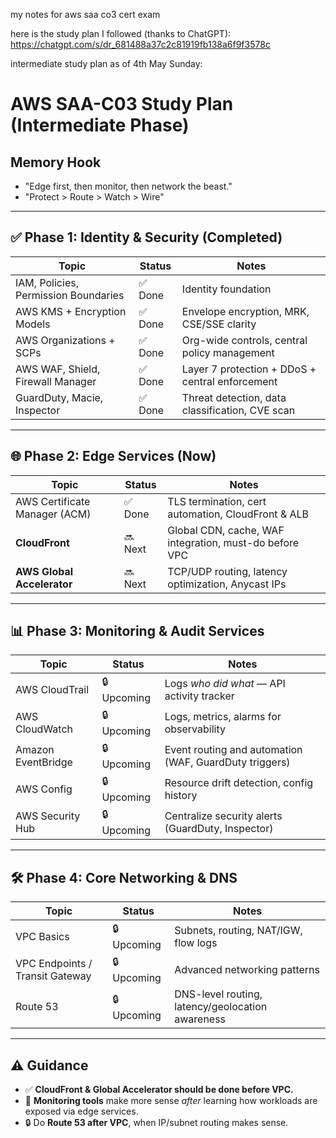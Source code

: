 my notes for aws saa co3 cert exam

here is the study plan I followed (thanks to ChatGPT): https://chatgpt.com/s/dr_681488a37c2c81919fb138a6f9f3578c


intermediate study plan as of 4th May Sunday:

# AWS SAA-C03 Study Plan (Intermediate Phase)

## Memory Hook

- "Edge first, then monitor, then network the beast."
- "Protect > Route > Watch > Wire"

---

## ✅ Phase 1: Identity & Security (Completed)

| Topic                            | Status   | Notes                                        |
|----------------------------------|----------|----------------------------------------------|
| IAM, Policies, Permission Boundaries | ✅ Done  | Identity foundation                          |
| AWS KMS + Encryption Models      | ✅ Done  | Envelope encryption, MRK, CSE/SSE clarity    |
| AWS Organizations + SCPs         | ✅ Done  | Org-wide controls, central policy management |
| AWS WAF, Shield, Firewall Manager | ✅ Done | Layer 7 protection + DDoS + central enforcement |
| GuardDuty, Macie, Inspector      | ✅ Done  | Threat detection, data classification, CVE scan |

---

## 🌐 Phase 2: Edge Services (Now)

| Topic                  | Status   | Notes                                                  |
|------------------------|----------|--------------------------------------------------------|
| AWS Certificate Manager (ACM) | ✅ Done  | TLS termination, cert automation, CloudFront & ALB    |
| **CloudFront**         | 🔜 Next  | Global CDN, cache, WAF integration, must-do before VPC |
| **AWS Global Accelerator** | 🔜 Next | TCP/UDP routing, latency optimization, Anycast IPs     |

---

## 📊 Phase 3: Monitoring & Audit Services

| Topic              | Status   | Notes                                                  |
|--------------------|----------|--------------------------------------------------------|
| AWS CloudTrail     | 🔒 Upcoming | Logs *who did what* — API activity tracker            |
| AWS CloudWatch     | 🔒 Upcoming | Logs, metrics, alarms for observability               |
| Amazon EventBridge | 🔒 Upcoming | Event routing and automation (WAF, GuardDuty triggers)|
| AWS Config         | 🔒 Upcoming | Resource drift detection, config history              |
| AWS Security Hub   | 🔒 Upcoming | Centralize security alerts (GuardDuty, Inspector)     |

---

## 🛠️ Phase 4: Core Networking & DNS

| Topic                 | Status   | Notes                                                |
|-----------------------|----------|------------------------------------------------------|
| VPC Basics            | 🔒 Upcoming | Subnets, routing, NAT/IGW, flow logs                |
| VPC Endpoints / Transit Gateway | 🔒 Upcoming | Advanced networking patterns                      |
| Route 53              | 🔒 Upcoming | DNS-level routing, latency/geolocation awareness    |

---

## ⚠️ Guidance

- ✅ **CloudFront & Global Accelerator should be done before VPC.**
- 🔁 **Monitoring tools** make more sense *after* learning how workloads are exposed via edge services.
- 🔒 Do **Route 53 after VPC**, when IP/subnet routing makes sense.
